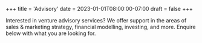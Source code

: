 +++
title = 'Advisory'
date = 2023-01-01T08:00:00-07:00
draft = false
+++

Interested in venture advisory services? We offer support in the areas of sales & marketing strategy, financial modelling, investing, and more. Enquire below with what you are looking for.
